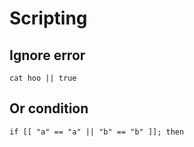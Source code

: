# Scripting

## Ignore error

```
cat hoo || true
```

## Or condition

```
if [[ "a" == "a" || "b" == "b" ]]; then
```
